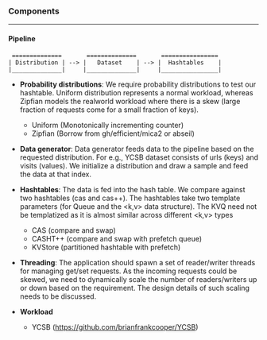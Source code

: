 
### Components
----

#### Pipeline

```
 ==============       ==============       ================
| Distribution | --> |   Dataset    | --> |  Hashtables    |
|______________|     |______________|     |________________|
```


* **Probability distributions**: We require probability distributions to test our
  hashtable. Uniform distribution represents a normal workload, whereas Zipfian
  models the realworld workload where there is a skew (large fraction of requests
  come for a small fraction of keys).
	- Uniform (Monotonically incrementing counter)
	- Zipfian (Borrow from gh/efficient/mica2 or abseil)

* **Data generator**: Data generator feeds data to the pipeline based on the
  requested distribution. For e.g., YCSB dataset consists of urls (keys) and
  visits (values). We initialize a distribution and draw a sample and feed the
  data at that index.

* **Hashtables**: The data is fed into the hash table. We compare against two
  hashtables (cas and cas++). The hashtables take two template parameters (for
  Queue and the <k,v> data structure). The KVQ need not be templatized as it is
  almost similar across different <k,v> types
  	- CAS (compare and swap)
  	- CASHT++ (compare and swap with prefetch queue)
  	- KVStore (partitioned hashtable with prefetch)

* **Threading**: The application should spawn a set of reader/writer threads for
  managing get/set requests. As the incoming requests could be skewed, we need
  to dynamically scale the number of readers/writers up or down based on the
  requirement. The design details of such scaling needs to be discussed.

* **Workload**
	- YCSB (https://github.com/brianfrankcooper/YCSB)
